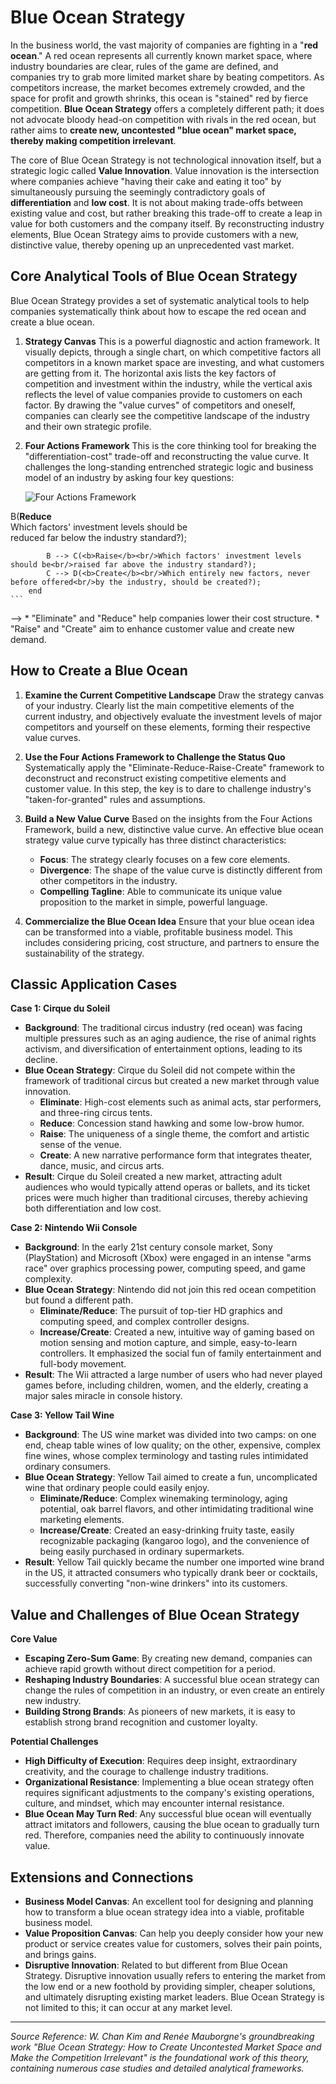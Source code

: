 # Blue Ocean Strategy

In the business world, the vast majority of companies are fighting in a "**red ocean**." A red ocean represents all currently known market space, where industry boundaries are clear, rules of the game are defined, and companies try to grab more limited market share by beating competitors. As competitors increase, the market becomes extremely crowded, and the space for profit and growth shrinks, this ocean is "stained" red by fierce competition. **Blue Ocean Strategy** offers a completely different path; it does not advocate bloody head-on competition with rivals in the red ocean, but rather aims to **create new, uncontested "blue ocean" market space, thereby making competition irrelevant**.

The core of Blue Ocean Strategy is not technological innovation itself, but a strategic logic called **Value Innovation**. Value innovation is the intersection where companies achieve "having their cake and eating it too" by simultaneously pursuing the seemingly contradictory goals of **differentiation** and **low cost**. It is not about making trade-offs between existing value and cost, but rather breaking this trade-off to create a leap in value for both customers and the company itself. By reconstructing industry elements, Blue Ocean Strategy aims to provide customers with a new, distinctive value, thereby opening up an unprecedented vast market.

## Core Analytical Tools of Blue Ocean Strategy

Blue Ocean Strategy provides a set of systematic analytical tools to help companies systematically think about how to escape the red ocean and create a blue ocean.

1.  **Strategy Canvas**
    This is a powerful diagnostic and action framework. It visually depicts, through a single chart, on which competitive factors all competitors in a known market space are investing, and what customers are getting from it. The horizontal axis lists the key factors of competition and investment within the industry, while the vertical axis reflects the level of value companies provide to customers on each factor. By drawing the "value curves" of competitors and oneself, companies can clearly see the competitive landscape of the industry and their own strategic profile.

2.  **Four Actions Framework**
    This is the core thinking tool for breaking the "differentiation-cost" trade-off and reconstructing the value curve. It challenges the long-standing entrenched strategic logic and business model of an industry by asking four key questions:

    ![Four Actions Framework](./Blue-Ocean-Strategy-Tutorial-en-mermaid.png)

<!--
```mermaid
graph TD
    subgraph Four Actions Framework
            A(<b>Eliminate</b><br/>Which factors that the industry takes for granted<br/>should be eliminated entirely?) --> B(<b>Reduce</b><br/>Which factors' investment levels should be<br/>reduced far below the industry standard?);
            B --> C(<b>Raise</b><br/>Which factors' investment levels should be<br/>raised far above the industry standard?);
            C --> D(<b>Create</b><br/>Which entirely new factors, never before offered<br/>by the industry, should be created?);
        end
    ```
-->
    *   "Eliminate" and "Reduce" help companies lower their cost structure.
    *   "Raise" and "Create" aim to enhance customer value and create new demand.

## How to Create a Blue Ocean

1.  **Examine the Current Competitive Landscape**
    Draw the strategy canvas of your industry. Clearly list the main competitive elements of the current industry, and objectively evaluate the investment levels of major competitors and yourself on these elements, forming their respective value curves.

2.  **Use the Four Actions Framework to Challenge the Status Quo**
    Systematically apply the "Eliminate-Reduce-Raise-Create" framework to deconstruct and reconstruct existing competitive elements and customer value. In this step, the key is to dare to challenge industry's "taken-for-granted" rules and assumptions.

3.  **Build a New Value Curve**
    Based on the insights from the Four Actions Framework, build a new, distinctive value curve. An effective blue ocean strategy value curve typically has three distinct characteristics:
    *   **Focus**: The strategy clearly focuses on a few core elements.
    *   **Divergence**: The shape of the value curve is distinctly different from other competitors in the industry.
    *   **Compelling Tagline**: Able to communicate its unique value proposition to the market in simple, powerful language.

4.  **Commercialize the Blue Ocean Idea**
    Ensure that your blue ocean idea can be transformed into a viable, profitable business model. This includes considering pricing, cost structure, and partners to ensure the sustainability of the strategy.

## Classic Application Cases

**Case 1: Cirque du Soleil**

*   **Background**: The traditional circus industry (red ocean) was facing multiple pressures such as an aging audience, the rise of animal rights activism, and diversification of entertainment options, leading to its decline.
*   **Blue Ocean Strategy**: Cirque du Soleil did not compete within the framework of traditional circus but created a new market through value innovation.
    *   **Eliminate**: High-cost elements such as animal acts, star performers, and three-ring circus tents.
    *   **Reduce**: Concession stand hawking and some low-brow humor.
    *   **Raise**: The uniqueness of a single theme, the comfort and artistic sense of the venue.
    *   **Create**: A new narrative performance form that integrates theater, dance, music, and circus arts.
*   **Result**: Cirque du Soleil created a new market, attracting adult audiences who would typically attend operas or ballets, and its ticket prices were much higher than traditional circuses, thereby achieving both differentiation and low cost.

**Case 2: Nintendo Wii Console**

*   **Background**: In the early 21st century console market, Sony (PlayStation) and Microsoft (Xbox) were engaged in an intense "arms race" over graphics processing power, computing speed, and game complexity.
*   **Blue Ocean Strategy**: Nintendo did not join this red ocean competition but found a different path.
    *   **Eliminate/Reduce**: The pursuit of top-tier HD graphics and computing speed, and complex controller designs.
    *   **Increase/Create**: Created a new, intuitive way of gaming based on motion sensing and motion capture, and simple, easy-to-learn controllers. It emphasized the social fun of family entertainment and full-body movement.
*   **Result**: The Wii attracted a large number of users who had never played games before, including children, women, and the elderly, creating a major sales miracle in console history.

**Case 3: Yellow Tail Wine**

*   **Background**: The US wine market was divided into two camps: on one end, cheap table wines of low quality; on the other, expensive, complex fine wines, whose complex terminology and tasting rules intimidated ordinary consumers.
*   **Blue Ocean Strategy**: Yellow Tail aimed to create a fun, uncomplicated wine that ordinary people could easily enjoy.
    *   **Eliminate/Reduce**: Complex winemaking terminology, aging potential, oak barrel flavors, and other intimidating traditional wine marketing elements.
    *   **Increase/Create**: Created an easy-drinking fruity taste, easily recognizable packaging (kangaroo logo), and the convenience of being easily purchased in ordinary supermarkets.
*   **Result**: Yellow Tail quickly became the number one imported wine brand in the US, it attracted consumers who typically drank beer or cocktails, successfully converting "non-wine drinkers" into its customers.

## Value and Challenges of Blue Ocean Strategy

**Core Value**

*   **Escaping Zero-Sum Game**: By creating new demand, companies can achieve rapid growth without direct competition for a period.
*   **Reshaping Industry Boundaries**: A successful blue ocean strategy can change the rules of competition in an industry, or even create an entirely new industry.
*   **Building Strong Brands**: As pioneers of new markets, it is easy to establish strong brand recognition and customer loyalty.

**Potential Challenges**

*   **High Difficulty of Execution**: Requires deep insight, extraordinary creativity, and the courage to challenge industry traditions.
*   **Organizational Resistance**: Implementing a blue ocean strategy often requires significant adjustments to the company's existing operations, culture, and mindset, which may encounter internal resistance.
*   **Blue Ocean May Turn Red**: Any successful blue ocean will eventually attract imitators and followers, causing the blue ocean to gradually turn red. Therefore, companies need the ability to continuously innovate value.

## Extensions and Connections

*   **Business Model Canvas**: An excellent tool for designing and planning how to transform a blue ocean strategy idea into a viable, profitable business model.
*   **Value Proposition Canvas**: Can help you deeply consider how your new product or service creates value for customers, solves their pain points, and brings gains.
*   **Disruptive Innovation**: Related to but different from Blue Ocean Strategy. Disruptive innovation usually refers to entering the market from the low end or a new foothold by providing simpler, cheaper solutions, and ultimately disrupting existing market leaders. Blue Ocean Strategy is not limited to this; it can occur at any market level.

---
*Source Reference: W. Chan Kim and Renée Mauborgne's groundbreaking work "Blue Ocean Strategy: How to Create Uncontested Market Space and Make the Competition Irrelevant" is the foundational work of this theory, containing numerous case studies and detailed analytical frameworks.*